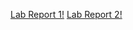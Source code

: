 [Lab Report 1!](https://akh1lbokka.github.io/cse15l-lab-reports/LabReport1.html)
[Lab Report 2!](https://akh1lbokka.github.io/cse15l-lab-reports/LabReport2.html)
